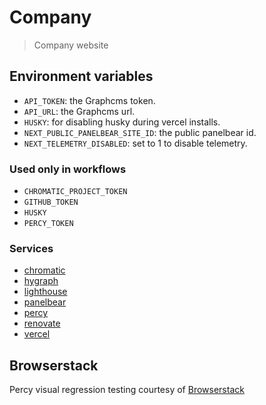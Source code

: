 # Company

> Company website

## Environment variables

- `API_TOKEN`: the Graphcms token.
- `API_URL`: the Graphcms url.
- `HUSKY`: for disabling husky during vercel installs.
- `NEXT_PUBLIC_PANELBEAR_SITE_ID`: the public panelbear id.
- `NEXT_TELEMETRY_DISABLED`: set to 1 to disable telemetry.

### Used only in workflows

- `CHROMATIC_PROJECT_TOKEN`
- `GITHUB_TOKEN`
- `HUSKY`
- `PERCY_TOKEN`

### Services

- [chromatic](https://www.chromatic.com)
- [hygraph](https://hygraph.com)
- [lighthouse](https://github.com/GoogleChrome/lighthouse-ci)
- [panelbear](https://panelbear.com)
- [percy](https://percy.io)
- [renovate](https://docs.renovatebot.com)
- [vercel](https://vercel.com)

## Browserstack

Percy visual regression testing courtesy of [Browserstack](https://www.browserstack.com/open-source)
